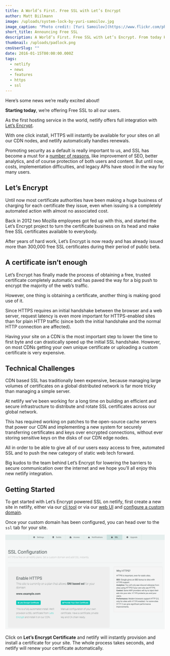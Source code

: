 ```yaml
---
title: A World’s First. Free SSL with Let’s Encrypt
author: Matt Biilmann
image: /uploads/system-lock-by-yuri-samoilov.jpg
image_caption: "Photo credit: [Yuri Samoilov](https://www.flickr.com/photos/yusamoilov/13334048894)  \n"
short_title: Announcing Free SSL
description: A World’s First. Free SSL with Let’s Encrypt. From today HTTPS is a free one-click setup on all our plans
thumbnail: /uploads/padlock.png
cmsUserSlug: ""
date: 2016-01-15T00:00:00.000Z
tags:
  - netlify
  - news
  - features
  - https
  - ssl
---
```


Here’s some news we’re really excited about!

**Starting today**, we’re offering Free SSL to all our users.

As the first hosting service in the world, netlify offers full integration with [Let’s Encrypt](https://letsencrypt.org).

With one click install, HTTPS will instantly be available for your sites on all our CDN nodes, and netlify automatically handles renewals.

Promoting security as a default is really important to us, and SSL has become a must for a [number of reasons](/blog/2014/10/03/five-reasons-you-want-https-for-your-static-site), like improvement of SEO, better analytics, and of course protection of both users and content. But until now, costs, implementation difficulties, and legacy APIs have stood in the way for many users.

<!-- excerpt -->

## Let’s Encrypt

Until now most certificate authorities have been making a huge business of charging for each certificate they issue, even when issuing is a completely automated action with almost no associated cost.

Back in 2012 two Mozilla employees got fed up with this, and started the Let’s Encrypt project to turn the certificate business on its head and make free SSL certificates available to everybody.

After years of hard work, Let’s Encrypt is now ready and has already issued more than 300,000 free SSL certificates during their period of public beta.

## A certificate isn’t enough

Let’s Encrypt has finally made the process of obtaining a free, trusted certificate completely automatic and has paved the way for a big push to encrypt the majority of the web’s traffic.

However, one thing is obtaining a certificate, another thing is making good use of it.

Since HTTPS requires an initial handshake between the browser and a web server, request latency is even more important for HTTPS-enabled sites than for plain HTTP traffic (since both the initial handshake and the normal HTTP connection are affected).

Having your site on a CDN is the most important step to lower the time to first byte and can drastically speed up the initial SSL handshake. However, on most CDNs getting your own unique certificate or uploading a custom certificate is very expensive.

## Technical Challenges

CDN based SSL has traditionally been expensive, because managing large volumes of certificates on a global distributed network is far more tricky than managing a simple server.

At netlify we’ve been working for a long time on building an efficient and secure infrastructure to distribute and rotate SSL certificates across our global network.

This has required working on patches to the open-source cache servers that power our CDN and implementing a new system for securely transferring certificates and keys over encrypted connections, without ever storing sensitive keys on the disks of our CDN edge nodes.

All in order to be able to give all of our users easy access to free, automated SSL and to push the new category of static web tech forward.

Big kudos to the team behind Let’s Encrypt for lowering the barriers to secure communication over the internet and we hope you’ll all enjoy this new netlify integration.

## Getting Started

To get started with Let’s Encrypt powered SSL on netlify, first create a new site in netlify, either via our [cli tool](/docs/cli) or via our [web UI](https://app.netlify.com/sites) and [configure a custom domain](/docs/custom-domains).

Once your custom domain has been configured, you can head over to the `ssl` tab for your site.

![screen-shot-2016-01-15-at-10.02.59-pm.png](/uploads/screen-shot-2016-01-15-at-10.02.59-pm.png)

Click on **Let’s Encrypt Certificate** and netlify will instantly provision and install a certificate for your site. The whole process takes seconds, and netlify will renew your certificate automatically.
